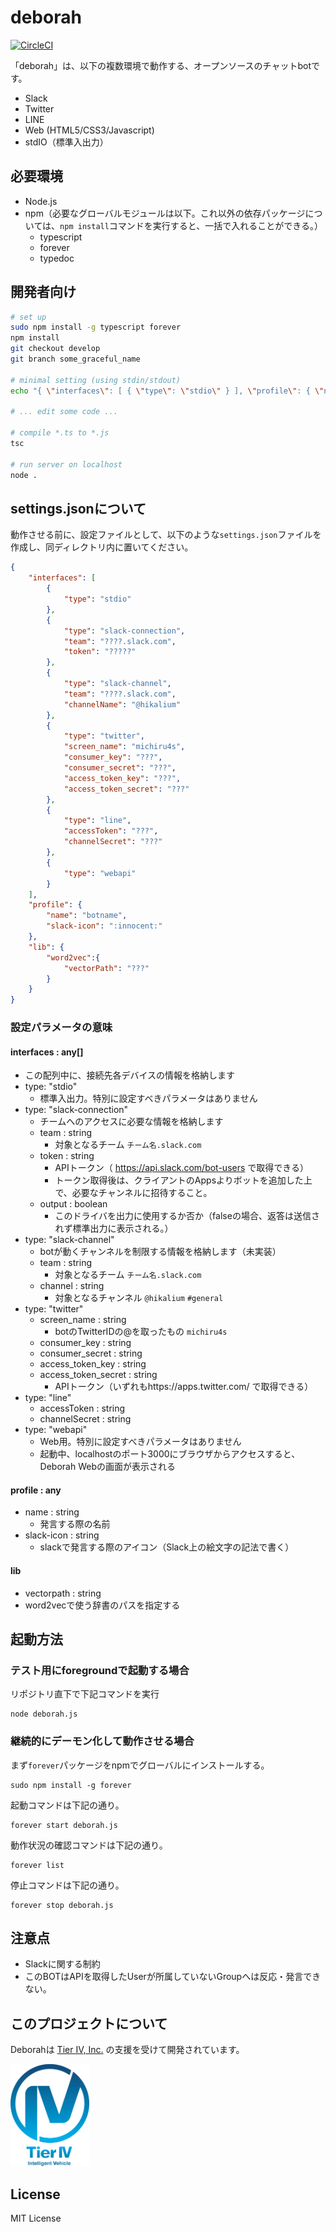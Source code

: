 # deborah

[![CircleCI](https://circleci.com/gh/fourseasonslab/deborah.svg?style=svg)](https://circleci.com/gh/fourseasonslab/deborah)

「deborah」は、以下の複数環境で動作する、オープンソースのチャットbotです。
- Slack
- Twitter
- LINE
- Web (HTML5/CSS3/Javascript)
- stdIO（標準入出力）

## 必要環境
* Node.js
* npm（必要なグローバルモジュールは以下。これ以外の依存パッケージについては、``npm install``コマンドを実行すると、一括で入れることができる。）
	+ typescript
	+ forever
	+ typedoc

## 開発者向け
```bash
# set up
sudo npm install -g typescript forever
npm install
git checkout develop
git branch some_graceful_name

# minimal setting (using stdin/stdout)
echo "{ \"interfaces\": [ { \"type\": \"stdio\" } ], \"profile\": { \"name\": \"botname\", \"slack-icon\": \":innocent:\" } }" > settings.json

# ... edit some code ...

# compile *.ts to *.js
tsc

# run server on localhost
node .

```

## settings.jsonについて
動作させる前に、設定ファイルとして、以下のような`settings.json`ファイルを作成し、同ディレクトリ内に置いてください。 

```JSON
{
	"interfaces": [
		{
			"type": "stdio"
		},
		{
			"type": "slack-connection",
			"team": "????.slack.com",
			"token": "?????"
		},
		{
			"type": "slack-channel",
			"team": "????.slack.com",
			"channelName": "@hikalium"
		},
		{
			"type": "twitter",
			"screen_name": "michiru4s",
            "consumer_key": "???",
            "consumer_secret": "???",
            "access_token_key": "???",
            "access_token_secret": "???"
		},
		{
			"type": "line",
			"accessToken": "???",
			"channelSecret": "???"
		},
		{
			"type": "webapi"
		}
	],
	"profile": {
		"name": "botname",
		"slack-icon": ":innocent:"
	},
	"lib": {
		"word2vec":{
			"vectorPath": "???"
		}
	}
}
```

### 設定パラメータの意味
#### interfaces : any[]
* この配列中に、接続先各デバイスの情報を格納します
* type: "stdio"
	+ 標準入出力。特別に設定すべきパラメータはありません
* type: "slack-connection"
	+ チームへのアクセスに必要な情報を格納します
	+ team : string
		- 対象となるチーム `チーム名.slack.com`
	+ token : string
		- APIトークン（ https://api.slack.com/bot-users で取得できる）
		- トークン取得後は、クライアントのAppsよりボットを追加した上で、必要なチャンネルに招待すること。
	+ output : boolean
		- このドライバを出力に使用するか否か（falseの場合、返答は送信されず標準出力に表示される。）
* type: "slack-channel"
	+ botが動くチャンネルを制限する情報を格納します（未実装）
	+ team : string
		- 対象となるチーム `チーム名.slack.com`
	+ channel : string
		- 対象となるチャンネル `@hikalium` `#general`
* type: "twitter"
	+ screen_name : string
		- botのTwitterIDの@を取ったもの `michiru4s`
	+ consumer_key : string
	+ consumer_secret : string
	+ access\_token\_key : string
	+ access\_token\_secret : string
		- APIトークン（いずれもhttps://apps.twitter.com/ で取得できる）
* type: "line"
	+ accessToken : string
	+ channelSecret : string
* type: "webapi"
	+ Web用。特別に設定すべきパラメータはありません
	+ 起動中、localhostのポート3000にブラウザからアクセスすると、Deborah Webの画面が表示される

#### profile : any
* name : string
	+ 発言する際の名前
* slack-icon : string
	+ slackで発言する際のアイコン（Slack上の絵文字の記法で書く）
 
#### lib
 * vectorpath : string
 * word2vecで使う辞書のパスを指定する

## 起動方法

### テスト用にforegroundで起動する場合

リポジトリ直下で下記コマンドを実行
```Shell
node deborah.js
```

### 継続的にデーモン化して動作させる場合

まず`forever`パッケージをnpmでグローバルにインストールする。
```Shell
sudo npm install -g forever
```

起動コマンドは下記の通り。
```Shell
forever start deborah.js
```

動作状況の確認コマンドは下記の通り。
```Shell
forever list
```

停止コマンドは下記の通り。
```Shell
forever stop deborah.js
```

## 注意点
- Slackに関する制約
 - このBOTはAPIを取得したUserが所属していないGroupへは反応・発言できない。

## このプロジェクトについて
Deborahは [Tier IV, Inc.](http://tier4.jp/) の支援を受けて開発されています。

<a href="http://tier4.jp/"><img src="./docs/imgs/Tier_IV_logo_2.png" width="25%"></a>

## License
MIT License
